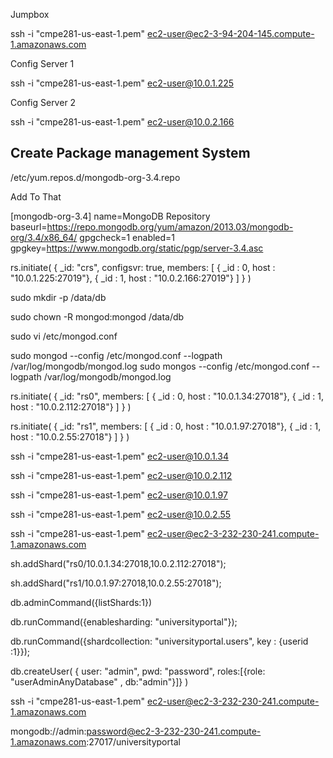 Jumpbox

ssh -i "cmpe281-us-east-1.pem" ec2-user@ec2-3-94-204-145.compute-1.amazonaws.com

Config Server 1

ssh -i "cmpe281-us-east-1.pem" ec2-user@10.0.1.225

Config Server 2 

ssh -i "cmpe281-us-east-1.pem" ec2-user@10.0.2.166


## Create Package management System

/etc/yum.repos.d/mongodb-org-3.4.repo


Add To That 


[mongodb-org-3.4]
name=MongoDB Repository
baseurl=https://repo.mongodb.org/yum/amazon/2013.03/mongodb-org/3.4/x86_64/
gpgcheck=1
enabled=1
gpgkey=https://www.mongodb.org/static/pgp/server-3.4.asc


rs.initiate(
	{
		_id: "crs",
		configsvr: true,
		members: [
			{ _id : 0, host : "10.0.1.225:27019"},
			{ _id : 1, host : "10.0.2.166:27019"}
		]
	}
)


sudo mkdir -p /data/db

sudo chown -R mongod:mongod /data/db

sudo vi /etc/mongod.conf

sudo mongod --config /etc/mongod.conf --logpath /var/log/mongodb/mongod.log
sudo mongos --config /etc/mongod.conf --logpath /var/log/mongodb/mongod.log

rs.initiate(
	{
		_id: "rs0",
		members: [
			{ _id : 0, host : "10.0.1.34:27018"},
			{ _id : 1, host : "10.0.2.112:27018"}
		]
	}
)


rs.initiate(
	{
		_id: "rs1",
		members: [
			{ _id : 0, host : "10.0.1.97:27018"},
			{ _id : 1, host : "10.0.2.55:27018"}
		]
	}
)



ssh -i "cmpe281-us-east-1.pem" ec2-user@10.0.1.34

ssh -i "cmpe281-us-east-1.pem" ec2-user@10.0.2.112

ssh -i "cmpe281-us-east-1.pem" ec2-user@10.0.1.97

ssh -i "cmpe281-us-east-1.pem" ec2-user@10.0.2.55





ssh -i "cmpe281-us-east-1.pem" ec2-user@ec2-3-232-230-241.compute-1.amazonaws.com



sh.addShard("rs0/10.0.1.34:27018,10.0.2.112:27018");

sh.addShard("rs1/10.0.1.97:27018,10.0.2.55:27018");

db.adminCommand({listShards:1})

db.runCommand({enablesharding: "universityportal"});


db.runCommand({shardcollection: "universityportal.users", key  : {userid :1}});


db.createUser(
{	user: "admin",
	pwd: "password",
	roles:[{role: "userAdminAnyDatabase" , db:"admin"}]}
)


ssh -i "cmpe281-us-east-1.pem" ec2-user@ec2-3-232-230-241.compute-1.amazonaws.com


mongodb://admin:password@ec2-3-232-230-241.compute-1.amazonaws.com:27017/universityportal